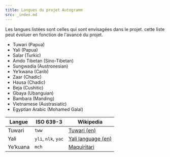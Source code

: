 ```yaml
---
title: Langues du projet Autogramm
src: _index.md
---
```


Les langues listées sont celles qui sont envisagées dans le projet. cette liste peut évoluer en fonction de l'avancé du projet.

 * Tuwari (Papua)
 * Yali (Papua)
 * Salar (Turkic)
 * Amdo Tibetan (Sino-Tibetan)
 * Sungwadia (Austronesian)
 * Ye’kwana (Carib)
 * Zaar (Chadic)
 * Hausa (Chadic)
 * Beja (Cushitic)
 * Gbaya (Ubanguian)
 * Bambara (Manding)
 * Vietnamese (Austrasiatic)
 * Egyptian Arabic (Mohamed Galal)

| Langue   | ISO 639-3 | Wikipedia |
|----------|-----------|-----------|
| Tuwari   | `tww`     | [Tuwari (en)](https://en.wikipedia.org/wiki/Tuwari_language) |
| Yali     | `yli`, `nlk`, `yac`    | [Yali language (en)](https://en.wikipedia.org/wiki/Yali_language) |
| Ye’kuana | `mch`     | [Maquiritari](https://fr.wikipedia.org/wiki/Maquiritari_(langue)) |
